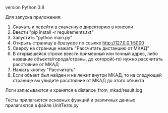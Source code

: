 version Python 3.8

Для запуска приложения:

1) Скачать и перейти в скаченную директорию в консоли
2) Ввести "pip install -r requirements.txt"
3) Запустить "python main.py"
4) Открыть страницу в бразуере по ссылке http://127.0.0.1:5000
5) Сверху на странице нажать "Рассчитать дистанцию от МКАД"
6) В открывшейся строке ввести примерный или точный адрес, либо название объекта/города/страны,
до которой(-го) нужно рассчитать расстояние от МКАД
7) Нажать кнопку "Рассчитать"
8) Если объект был найден и не лежит внутри МКАД, то на следующей странице вы увидите
расстояние от МКАД до этого объекта


Логи записываются и хранятся в distance_from_mkad/result.log

Тесты прилагаются основных функций и различных данных прилагаются в файле UnitTests.py